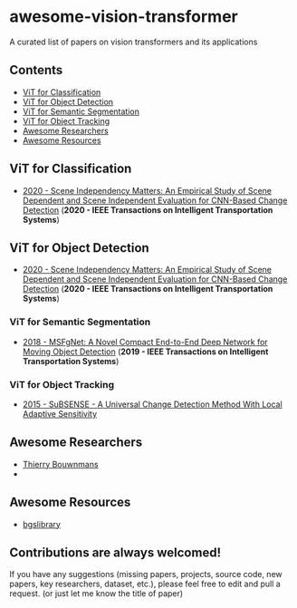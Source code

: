 # awesome-vision-transformer
A curated list of papers on vision transformers and its applications

## Contents
 - [ViT for Classification](https://github.com/murari023/awesome-background-subtraction#non-deep-learning-based-papers)
 - [ViT for Object Detection](https://github.com/murari023/awesome-background-subtraction#deep-learning-based-papers)
 - [ViT for Semantic Segmentation](https://github.com/murari023/awesome-background-subtraction/blob/master/README.md#gan-based-papers)
 - [ViT for Object Tracking](https://github.com/murari023/awesome-background-subtraction#non-deep-learning-based-papers)
 - [Awesome Researchers](https://github.com/murari023/awesome-background-subtraction#awesome-researchers)
 - [Awesome Resources](https://github.com/murari023/awesome-background-subtraction#awesome-resources)

## ViT for Classification
 - [2020 - Scene Independency Matters: An Empirical Study of Scene Dependent and Scene Independent Evaluation for CNN-Based Change Detection](https://ieeexplore.ieee.org/document/9238403) (**2020 - IEEE Transactions on Intelligent Transportation Systems**)
 
## ViT for Object Detection
 - [2020 - Scene Independency Matters: An Empirical Study of Scene Dependent and Scene Independent Evaluation for CNN-Based Change Detection](https://ieeexplore.ieee.org/document/9238403) (**2020 - IEEE Transactions on Intelligent Transportation Systems**)
 
### ViT for Semantic Segmentation
- [2018 - MSFgNet: A Novel Compact End-to-End Deep Network for Moving Object Detection](https://ieeexplore.ieee.org/abstract/document/8546771) (**2019 -  IEEE Transactions on Intelligent Transportation Systems**)

### ViT for Object Tracking
- [2015 - SuBSENSE - A Universal Change Detection Method With Local Adaptive Sensitivity](http://ieeexplore.ieee.org/document/6975239/)

## Awesome Researchers
- [Thierry Bouwnmans](https://scholar.google.co.in/citations?user=e_gZ7MkAAAAJ&hl=en&oi=ao)
- 
## Awesome Resources
- [bgslibrary](https://github.com/andrewssobral/bgslibrary)

## Contributions are always welcomed!
If you have any suggestions (missing papers, projects, source code, new papers, key researchers, dataset, etc.), please feel free to edit and pull a request. (or just let me know the title of paper)
